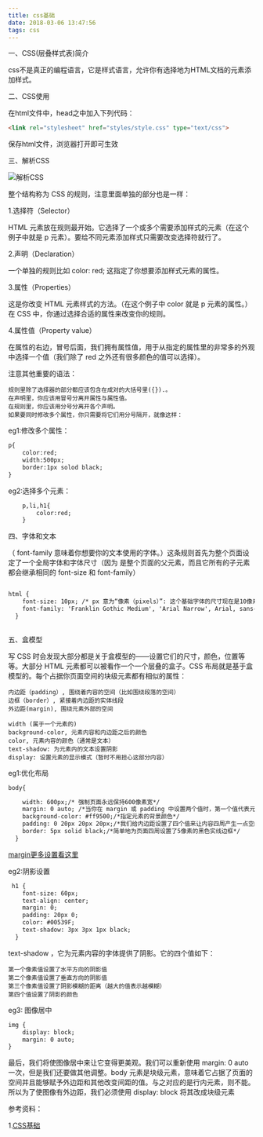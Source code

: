 ```yaml
---
title: css基础
date: 2018-03-06 13:47:56
tags: css
---
```


一、CSS(层叠样式表)简介

css不是真正的编程语言，它是样式语言，允许你有选择地为HTML文档的元素添加样式。


二、CSS使用

在html文件中，head之中加入下列代码：

``` html
<link rel="stylesheet" href="styles/style.css" type="text/css">
```
保存html文件，浏览器打开即可生效

三、解析CSS

![解析CSS](css-declaration-small.png)

整个结构称为 CSS 的规则，注意里面单独的部分也是一样：

1.选择符（Selector）

HTML 元素放在规则最开始。它选择了一个或多个需要添加样式的元素（在这个例子中就是 p 元素）。要给不同元素添加样式只需要改变选择符就行了。

2.声明（Declaration）

一个单独的规则比如 color: red; 这指定了你想要添加样式元素的属性。

3.属性（Properties）

这是你改变 HTML 元素样式的方法。（在这个例子中 color 就是 p 元素的属性。）在 CSS 中，你通过选择合适的属性来改变你的规则。

4.属性值（Property value）

在属性的右边，冒号后面，我们拥有属性值，用于从指定的属性里的非常多的外观中选择一个值（我们除了 red 之外还有很多颜色的值可以选择）。

注意其他重要的语法：

	规则里除了选择器的部分都应该包含在成对的大括号里({}).。
	在声明里，你应该用冒号分离开属性与属性值。
	在规则里，你应该用分号分离开各个声明。
	如果要同时修改多个属性，你只需要将它们用分号隔开，就像这样：


eg1:修改多个属性：

```html
p{
	color:red;
	width:500px;
	border:1px solod black;
}
```
eg2:选择多个元素：

``` html
	p,li,h1{
		color:red;
	}
```

四、字体和文本

（ font-family 意味着你想要你的文本使用的字体。）这条规则首先为整个页面设定了一个全局字体和字体尺寸（因为 <html> 是整个页面的父元素，而且它所有的子元素都会继承相同的 font-size 和 font-family）

``` html

html {
    font-size: 10px; /* px 意为“像素（pixels）”: 这个基础字体的尺寸现在是10像素  */
    font-family: 'Franklin Gothic Medium', 'Arial Narrow', Arial, sans-serif;
  }
  
```

五、盒模型

写 CSS 时会发现大部分都是关于盒模型的——设置它们的尺寸，颜色，位置等等。大部分 HTML 元素都可以被看作一个一个层叠的盒子。CSS 布局就是基于盒模型的。每个占据你页面空间的块级元素都有相似的属性：

	内边距（padding）, 围绕着内容的空间（比如围绕段落的空间）
	边框（border）, 紧接着内边距的实体线段
	外边距(margin), 围绕元素外部的空间

	width (属于一个元素的)
	background-color, 元素内容和内边距之后的颜色
	color, 元素内容的颜色（通常是文本）
	text-shadow: 为元素内的文本设置阴影
	display: 设置元素的显示模式（暂时不用担心这部分内容）

eg1:优化布局

``` html
body{

    width: 600px;/* 强制页面永远保持600像素宽*/
    margin: 0 auto; /*当你在 margin 或 padding 中设置两个值时，第一个值代表元素的上方和下方（在这个例子中设置为 0），而第二个值代表左边和右边（在这里，auto 是一个特殊的值，意思是水平方向上左右对称）。你也可以使用一个，三个或四个值，查看 */
    background-color: #ff9500;/*指定元素的背景颜色*/
    padding: 0 20px 20px 20px;/*我们给内边距设置了四个值来让内容四周产生一点空间。这一次我们不设置上方的内边距，设置右边，下方，左边的内边距为20像素。值以上、右、下、左的顺序排列*/
    border: 5px solid black;/*简单地为页面四周设置了5像素的黑色实线边框*/
  }

```
[margin更多设置看这里](https://developer.mozilla.org/en-US/docs/Web/CSS/margin#Values)


eg2:阴影设置

``` html
 h1 {
    font-size: 60px;
    text-align: center;
    margin: 0;
    padding: 20px 0;    
    color: #00539F;
    text-shadow: 3px 3px 1px black;
  } 
```
text-shadow ，它为元素内容的字体提供了阴影。它的四个值如下：

	第一个像素值设置了水平方向的阴影值
	第二个像素值设置了垂直方向的阴影值
	第三个像素值设置了阴影模糊的距离（越大的值表示越模糊）
	第四个值设置了阴影的颜色

eg3: 图像居中

``` html
img {
	display: block;
	margin: 0 auto;
}	
```
最后，我们将使图像居中来让它变得更美观。我们可以重新使用 margin: 0 auto 一次，但是我们还要做其他调整。body 元素是块级元素，意味着它占据了页面的空间并且能够赋予外边距和其他改变间距的值。与之对应的是行内元素，则不能。所以为了使图像有外边距，我们必须使用 display: block 将其改成块级元素



参考资料：

1.[CSS基础](https://developer.mozilla.org/zh-CN/docs/Learn/Getting_started_with_the_web/CSS_basics)







